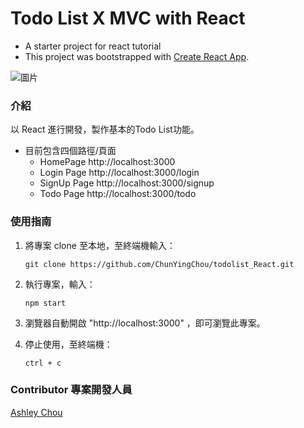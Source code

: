 # Todo List X MVC with React

- A starter project for react tutorial
- This project was bootstrapped with [Create React App](https://github.com/facebook/create-react-app).

![圖片](https://assets-lighthouse.alphacamp.co/uploads/image/file/22232/ExportedContentImage_00.png)

### 介紹

以 React 進行開發，製作基本的Todo List功能。

- 目前包含四個路徑/頁面
  - HomePage http://localhost:3000
  - Login Page http://localhost:3000/login
  - SignUp Page http://localhost:3000/signup
  - Todo Page http://localhost:3000/todo
 

### 使用指南

1. 將專案 clone 至本地，至終端機輸入：

   ```
   git clone https://github.com/ChunYingChou/todolist_React.git
   ```

2. 執行專案，輸入：
   ```
   npm start
   ```
3. 瀏覽器自動開啟 "http://localhost:3000" ，即可瀏覽此專案。

4. 停止使用，至終端機：
   ```
   ctrl + c
   ```

### Contributor 專案開發人員

[Ashley Chou](https://github.com/ChunYingChou)

